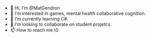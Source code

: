 - 👋 Hi, I’m @MatGendron
- 👀 I’m interested in games, mental health collaborative cognition.
- 🌱 I’m currently learning C#.
- 💞️ I’m looking to collaborate on student projetcs.
- 📫 How to reach me \0

<!---
MatGendron/MatGendron is a ✨ special ✨ repository because its `README.md` (this file) appears on your GitHub profile.
You can click the Preview link to take a look at your changes.
--->
